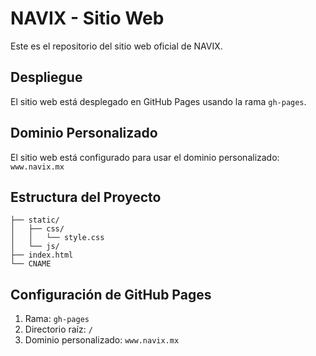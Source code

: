 # NAVIX - Sitio Web

Este es el repositorio del sitio web oficial de NAVIX.

## Despliegue

El sitio web está desplegado en GitHub Pages usando la rama `gh-pages`.

## Dominio Personalizado

El sitio web está configurado para usar el dominio personalizado: `www.navix.mx`

## Estructura del Proyecto

```
├── static/
│   ├── css/
│   │   └── style.css
│   └── js/
├── index.html
└── CNAME
```

## Configuración de GitHub Pages

1. Rama: `gh-pages`
2. Directorio raíz: `/`
3. Dominio personalizado: `www.navix.mx`
